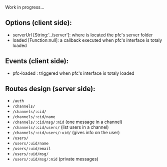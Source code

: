 Work in progress...

## Options (client side):

* serverUrl [String:'../server']: where is located the pfc's server folder
* loaded [Function:null]: a callback executed when pfc's interface is totaly loaded

## Events (client side):

* pfc-loaded : triggered when pfc's interface is totaly loaded


## Routes design (server side):


* `/auth`
* `/channels/`
* `/channels/:cid/`
* `/channels/:cid/name`
* `/channels/:cid/msg/:mid` (one message in a channel)
* `/channels/:cid/users/` (list users in a channel)
* `/channels/:cid/users/:uid/` (gives info on the user)
* `/users/`
* `/users/:uid/name`
* `/users/:uid/email`
* `/users/:uid/msg/`
* `/users/:uid/msg/:mid` (private messages)